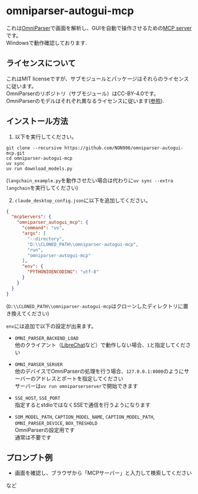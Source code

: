 # omniparser-autogui-mcp

これは[OmniParser](https://github.com/microsoft/OmniParser)で画面を解析し、GUIを自動で操作させるための[MCP server](https://modelcontextprotocol.io/introduction)です。  
Windowsで動作確認しております.

## ライセンスについて

これはMIT licenseですが、サブモジュールとパッケージはそれらのライセンスに従います。  
OmniParserのリポジトリ（サブモジュール）はCC-BY-4.0です。  
OmniParserのモデルはそれぞれ異なるライセンスに従います([参照](https://github.com/microsoft/OmniParser?tab=readme-ov-file#model-weights-license)).

## インストール方法

1. 以下を実行してください。

```
git clone --recursive https://github.com/NON906/omniparser-autogui-mcp.git
cd omniparser-autogui-mcp
uv sync
uv run download_models.py
```

(``langchain_example.py``を動作させたい場合は代わりに``uv sync --extra langchain``を実行してください)

2. ``claude_desktop_config.json``に以下を追加してください。

```claude_desktop_config.json
{
  "mcpServers": {
    "omniparser_autogui_mcp": {
      "command": "uv",
      "args": [
        "--directory",
        "D:\\CLONED_PATH\\omniparser-autogui-mcp",
        "run",
        "omniparser-autogui-mcp"
      ],
      "env": {
        "PYTHONIOENCODING": "utf-8"
      }
    }
  }
}
```

(``D:\\CLONED_PATH\\omniparser-autogui-mcp``はクローンしたディレクトリに置き換えてください)

``env``には追加で以下の設定が出来ます。

- ``OMNI_PARSER_BACKEND_LOAD``  
他のクライアント（[LibreChat](https://github.com/danny-avila/LibreChat)など）で動作しない場合、``1``と指定してください

- ``OMNI_PARSER_SERVER``  
他のデバイスでOmniParserの処理を行う場合、``127.0.0.1:8000``のようにサーバーのアドレスとポートを指定してください  
サーバーは``uv run omniparserserver``で開始できます

- ``SSE_HOST``, ``SSE_PORT``  
指定するとstdioではなくSSEで通信を行うようになります

- ``SOM_MODEL_PATH``, ``CAPTION_MODEL_NAME``, ``CAPTION_MODEL_PATH``, ``OMNI_PARSER_DEVICE``, ``BOX_TRESHOLD``  
OmniParserの設定用です  
通常は不要です

## プロンプト例

- 画面を確認し、ブラウザから「MCPサーバー」と入力して検索してください

など